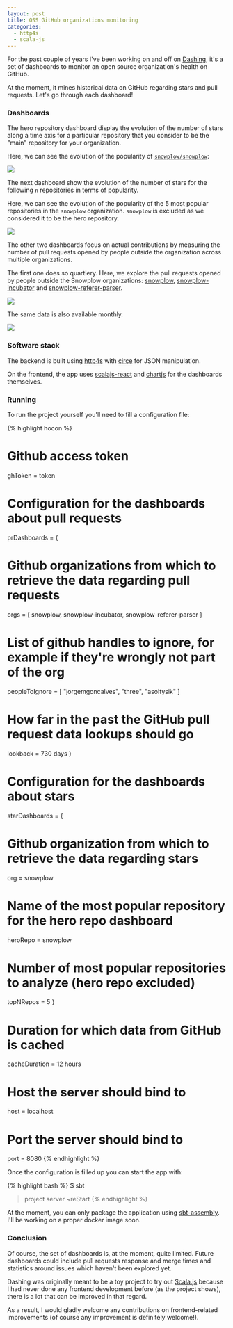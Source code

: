```yaml
---
layout: post
title: OSS GitHub organizations monitoring
categories:
  - http4s
  - scala-js
---
```


For the past couple of years I've been working on and off on
[Dashing](https://github.com/BenFradet/dashing/graphs/contributors), it's a set of
dashboards to monitor an open source organization's health on GitHub.

At the moment, it mines historical data on GitHub regarding stars and pull requests.
Let's go through each dashboard!

### Dashboards

The hero repository dashboard display the evolution of the number of stars along a time
axis for a particular repository that you consider to be the "main" repository for your
organization.

Here, we can see the evolution of the popularity of [`snowplow/snowplow`](https://github.com/snowplow/snowplow):

![](/images/stars-hero.png)

The next dashboard show the evolution of the number of stars for the following `n` repositories in
terms of popularity.

Here, we can see the evolution of the popularity of the 5 most popular repositories in the
`snowplow` organization. `snowplow` is excluded as we considered it to be the hero repository.

![](/images/stars-top-n.png)

The other two dashboards focus on actual contributions by measuring the number of pull
requests opened by people outside the organization across multiple organizations.

The first one does so quartlery. Here, we explore the pull requests opened by people
outside the Snowplow organizations: [snowplow](https://github.com/snowplow/),
[snowplow-incubator](https://github.com/snowplow-incubator/) and
[snowplow-referer-parser](https://github.com/snowplow-referer-parser/).

![](/images/prs-quarterly.png)

The same data is also available monthly.

![](/images/prs-monthly.png)

### Software stack

The backend is built using [http4s](https://http4s.org/) with [circe](http://circe.github.io/circe/)
for JSON manipulation.

On the frontend, the app uses [scalajs-react](https://github.com/japgolly/scalajs-react) and
[chartjs](https://www.chartjs.org/) for the dashboards themselves.

### Running

To run the project yourself you'll need to fill a configuration file:

{% highlight hocon %}
# Github access token
ghToken = token

# Configuration for the dashboards about pull requests
prDashboards = {
  # Github organizations from which to retrieve the data regarding pull requests
  orgs = [ snowplow, snowplow-incubator, snowplow-referer-parser ]
  # List of github handles to ignore, for example if they're wrongly not part of the org
  peopleToIgnore = [ "jorgemgoncalves", "three", "asoltysik" ]
  # How far in the past the GitHub pull request data lookups should go
  lookback = 730 days
}

# Configuration for the dashboards about stars
starDashboards = {
  # Github organization from which to retrieve the data regarding stars
  org = snowplow
  # Name of the most popular repository for the hero repo dashboard
  heroRepo = snowplow
  # Number of most popular repositories to analyze (hero repo excluded)
  topNRepos = 5
}

# Duration for which data from GitHub is cached
cacheDuration = 12 hours

# Host the server should bind to
host = localhost

# Port the server should bind to
port = 8080
{% endhighlight %}

Once the configuration is filled up you can start the app with:

{% highlight bash %}
$ sbt
> project server
> ~reStart
{% endhighlight %}

At the moment, you can only package the application using [sbt-assembly](https://github.com/sbt/sbt-assembly).
I'll be working on a proper docker image soon.

### Conclusion

Of course, the set of dashboards is, at the moment, quite limited. Future dashboards
could include pull requests response and merge times and statistics around issues which
haven't been explored yet.

Dashing was originally meant to be a toy project to try out
[Scala.js](https://www.scala-js.org/) because I had never done any frontend development
before (as the project shows), there is a lot that can be improved in that regard.

As a result, I would gladly welcome any contributions on frontend-related improvements (of
course any improvement is definitely welcome!).

